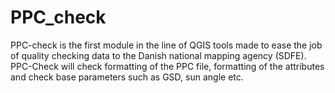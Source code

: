 # PPC_check

PPC-check is the first module in the line of QGIS tools made to ease the job of quality checking data to the Danish national mapping agency (SDFE).
PPC-Check will check formatting of the PPC file, formatting of the attributes and check base parameters such as GSD, sun angle etc.
